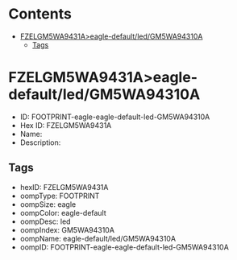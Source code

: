 



Contents
========

* [FZELGM5WA9431A>eagle-default/led/GM5WA94310A](#fzelgm5wa9431aeagle-defaultledgm5wa94310a)
	* [Tags](#tags)

# FZELGM5WA9431A>eagle-default/led/GM5WA94310A

- ID: FOOTPRINT-eagle-eagle-default-led-GM5WA94310A
- Hex ID: FZELGM5WA9431A
- Name: 
- Description: 

## Tags

- hexID: FZELGM5WA9431A
- oompType: FOOTPRINT
- oompSize: eagle
- oompColor: eagle-default
- oompDesc: led
- oompIndex: GM5WA94310A
- oompName: eagle-default/led/GM5WA94310A
- oompID: FOOTPRINT-eagle-eagle-default-led-GM5WA94310A
